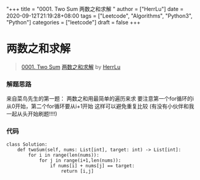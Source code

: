 "+++
title = "0001. Two Sum 两数之和求解 "
author = ["HerrLu"]
date = 2020-09-12T21:19:28+08:00
tags = ["Leetcode", "Algorithms", "Python3", "Python"]
categories = ["leetcode"]
draft = false
+++

# 两数之和求解

> [0001. Two Sum](https://leetcode-cn.com/problems/two-sum/)
> [两数之和求解](https://leetcode-cn.com/problems/two-sum/solution/liang-shu-zhi-he-qiu-jie-by-herrlu/) by [HerrLu](https://leetcode-cn.com/u/herrlu/)

### 解题思路
来自菜鸟先生的第一题：
两数之和用最简单的遍历来求
要注意第一个for循环的i从0开始，第二个for循环要从i+1开始
这样可以避免重复比较
(有没有小伙伴和我一起从头开始刷题!!!!)
### 代码

```python3
class Solution:
    def twoSum(self, nums: List[int], target: int) -> List[int]:
        for i in range(len(nums)):
            for j in range(i+1,len(nums)):
                if nums[i] + nums[j] == target:
                    return [i,j]
 
